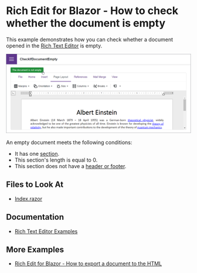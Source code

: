 # Rich Edit for Blazor - How to check whether the document is empty

This example demonstrates how you can check whether a document opened in the [Rich Text Editor](https://docs.devexpress.com/Blazor/401891/rich-text-editor) is empty.

![Blazor DxRichEdit check whether the document is empty](/images/document-is-empty.png)

An empty document meets the following conditions:

* It has one [section](https://docs.devexpress.com/Blazor/DevExpress.Blazor.RichEdit.Section).
* This section's length is equal to 0.
* This section does not have a [header or footer](https://docs.devexpress.com/Blazor/DevExpress.Blazor.RichEdit.Section#section-headers-and-footers).

## Files to Look At

- [Index.razor](./CS/CheckIfDocumentEmpty/Pages/Index.razor)

## Documentation

- [Rich Text Editor Examples](https://docs.devexpress.com/Blazor/403343/rich-edit/examples)

## More Examples

- [Rich Edit for Blazor - How to export a document to the HTML](https://github.com/DevExpress-Examples/blazor-dxrichedit-export-to-html)
